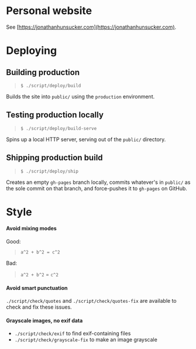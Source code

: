 # Personal website
See [https://jonathanhunsucker.com](https://jonathanhunsucker.com).

# Deploying

## Building production

> `$ ./script/deploy/build`

Builds the site into `public/` using the `production` environment.

## Testing production locally

> `$ ./script/deploy/build-serve`

Spins up a local HTTP server, serving out of the `public/` directory.

## Shipping production build

> `$ ./script/deploy/ship`

Creates an empty `gh-pages` branch locally, commits whatever's in `public/` as the sole commit on that branch, and force-pushes it to `gh-pages` on GitHub.


# Style
#### Avoid mixing modes
Good:

> `a^2 + b^2 = c^2`

Bad:

> `a^2 + b^2` = `c^2`

#### Avoid smart punctuation
`./script/check/quotes` and `./script/check/quotes-fix` are available to check and fix these issues.

#### Grayscale images, no exif data

* `./script/check/exif` to find exif-containing files
* `./script/check/grayscale-fix` to make an image grayscale
